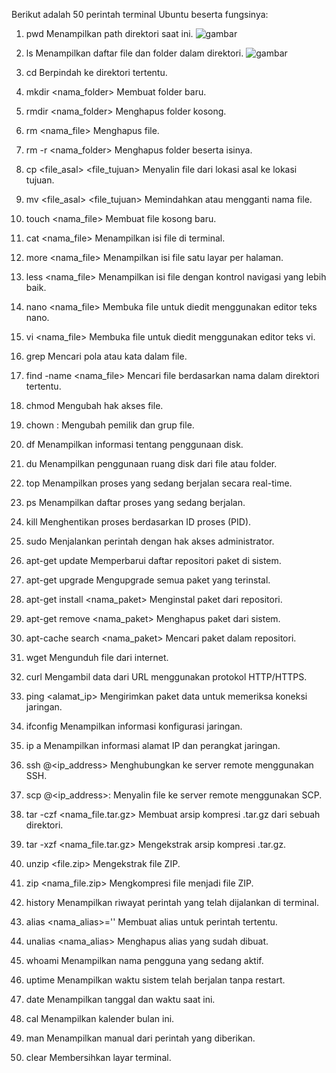 Berikut adalah 50 perintah terminal Ubuntu beserta fungsinya:
1.	pwd
Menampilkan path direktori saat ini.
![gambar](https://github.com/user-attachments/assets/72c73196-ada9-4854-b60e-0aca4b64f3a1)

2.	ls
Menampilkan daftar file dan folder dalam direktori.
![gambar](https://github.com/user-attachments/assets/678dd12d-fb0d-4ce8-9e43-31214ff285da)

3.	cd <direktori>
Berpindah ke direktori tertentu.
 
4.	mkdir <nama_folder>
Membuat folder baru.
 
5.	rmdir <nama_folder>
Menghapus folder kosong.
 
6.	rm <nama_file>
Menghapus file.

7.	rm -r <nama_folder>
Menghapus folder beserta isinya.
8.	cp <file_asal> <file_tujuan>
Menyalin file dari lokasi asal ke lokasi tujuan.
9.	mv <file_asal> <file_tujuan>
Memindahkan atau mengganti nama file.
10.	touch <nama_file>
Membuat file kosong baru.
 
11.	cat <nama_file>
Menampilkan isi file di terminal.
12.	more <nama_file>
Menampilkan isi file satu layar per halaman.
13.	less <nama_file>
Menampilkan isi file dengan kontrol navigasi yang lebih baik.
14.	nano <nama_file>
Membuka file untuk diedit menggunakan editor teks nano.
 
15.	vi <nama_file>
Membuka file untuk diedit menggunakan editor teks vi.
 
16.	grep <pola>
Mencari pola atau kata dalam file.
17.	find <direktori> -name <nama_file>
Mencari file berdasarkan nama dalam direktori tertentu.
18.	chmod <mode> <file>
Mengubah hak akses file.
19.	chown <pemilik>:<grup> <file>
Mengubah pemilik dan grup file.
20.	df
Menampilkan informasi tentang penggunaan disk.
21.	du
Menampilkan penggunaan ruang disk dari file atau folder.
22.	top
Menampilkan proses yang sedang berjalan secara real-time.
23.	ps
Menampilkan daftar proses yang sedang berjalan.
24.	kill <pid>
Menghentikan proses berdasarkan ID proses (PID).
25.	sudo <perintah>
Menjalankan perintah dengan hak akses administrator.
26.	apt-get update
Memperbarui daftar repositori paket di sistem.
27.	apt-get upgrade
Mengupgrade semua paket yang terinstal.
28.	apt-get install <nama_paket>
Menginstal paket dari repositori.
29.	apt-get remove <nama_paket>
Menghapus paket dari sistem.
30.	apt-cache search <nama_paket>
Mencari paket dalam repositori.
31.	wget <url>
Mengunduh file dari internet.
32.	curl <url>
Mengambil data dari URL menggunakan protokol HTTP/HTTPS.
33.	ping <alamat_ip>
Mengirimkan paket data untuk memeriksa koneksi jaringan.
34.	ifconfig
Menampilkan informasi konfigurasi jaringan.
35.	ip a
Menampilkan informasi alamat IP dan perangkat jaringan.
36.	ssh <user>@<ip_address>
Menghubungkan ke server remote menggunakan SSH.
37.	scp <file> <user>@<ip_address>:<tujuan>
Menyalin file ke server remote menggunakan SCP.
38.	tar -czf <nama_file.tar.gz> <direktori>
Membuat arsip kompresi .tar.gz dari sebuah direktori.
39.	tar -xzf <nama_file.tar.gz>
Mengekstrak arsip kompresi .tar.gz.
40.	unzip <file.zip>
Mengekstrak file ZIP.
41.	zip <nama_file.zip> <file>
Mengkompresi file menjadi file ZIP.
42.	history
Menampilkan riwayat perintah yang telah dijalankan di terminal.
43.	alias <nama_alias>='<perintah>'
Membuat alias untuk perintah tertentu.
44.	unalias <nama_alias>
Menghapus alias yang sudah dibuat.
45.	whoami
Menampilkan nama pengguna yang sedang aktif.
46.	uptime
Menampilkan waktu sistem telah berjalan tanpa restart.
47.	date
Menampilkan tanggal dan waktu saat ini.
48.	cal
Menampilkan kalender bulan ini.
49.	man <perintah>
Menampilkan manual dari perintah yang diberikan.
50.	clear
Membersihkan layar terminal.

